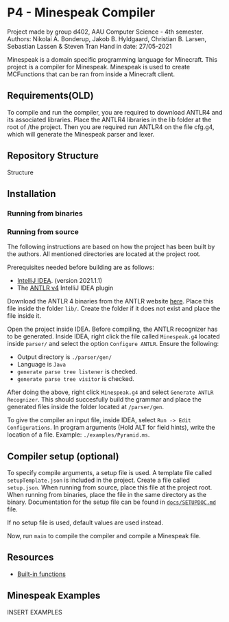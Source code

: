 # P4 - Minespeak Compiler

Project made by group d402, AAU Computer Science - 4th semester.
Authors: Nikolai A. Bonderup, Jakob B. Hyldgaard, Christian B. Larsen, Sebastian Lassen & Steven Tran
Hand in date: 27/05-2021

Minespeak is a domain specific programming language for Minecraft. This project is a compiler for Minespeak. Minespeak is used to create MCFunctions that can be ran from inside a Minecraft client.

## Requirements(OLD)
To compile and run the compiler, you are required to download ANTLR4 and its associated libraries. Place the ANTLR4 libraries in the lib folder at the root of /the project. Then you are required run ANTLR4 on the file cfg.g4, which will generate the Minespeak parser and lexer.

## Repository Structure
Structure
## Installation

### Running from binaries

### Running from source
The following instructions are based on how the project has been built by the authors. All mentioned directories are located at the project root.

Prerequisites needed before building are as follows:
- [IntelliJ IDEA](https://www.jetbrains.com/idea/). (version 2021.1.1)
- The [ANTLR v4](https://plugins.jetbrains.com/plugin/7358-antlr-v4) IntelliJ IDEA plugin

Download the ANTLR 4 binaries from the ANTLR website [here](https://www.antlr.org/download/antlr-4.9.2-complete.jar). Place this file inside the folder `lib/`. Create the folder if it does not exist and place the file inside it.

Open the project inside IDEA. Before compiling, the ANTLR recognizer has to be generated. Inside IDEA, right click the file called `Minespeak.g4` located inside `parser/` and select the option `Configure ANTLR`. Ensure the following:
- Output directory is `./parser/gen/`
- Language is `Java`
- `generate parse tree listener` is checked.
- `generate parse tree visitor` is checked.

After doing the above, right click `Minespeak.g4` and select `Generate ANTLR Recognizer`. This should succesfully build the grammar and place the generated files inside the folder located at `/parser/gen`.

To give the compiler an input file, inside IDEA, select `Run -> Edit Configurations`. In program arguments (Hold ALT for field hints), write the location of a file. Example: `./examples/Pyramid.ms`.

## Compiler setup (optional)
To specify compile arguments, a setup file is used. A template file called `setupTemplate.json` is included in the project. Create a file called `setup.json`. When running from source, place this file at the project root. When running from binaries, place the file in the same directory as the binary. Documentation for the setup file can be found in [`docs/SETUPDOC.md`](./docs/SETUPDOC.md) file.

If no setup file is used, default values are used instead.

Now, run `main` to compile the compiler and compile a Minespeak file.

## Resources

- [Built-in functions](./docs/BUILTINDOC.md)

## Minespeak Examples

INSERT EXAMPLES